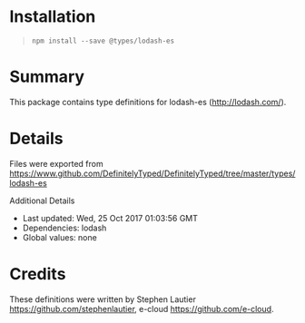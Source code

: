 # Installation
> `npm install --save @types/lodash-es`

# Summary
This package contains type definitions for lodash-es (http://lodash.com/).

# Details
Files were exported from https://www.github.com/DefinitelyTyped/DefinitelyTyped/tree/master/types/lodash-es

Additional Details
 * Last updated: Wed, 25 Oct 2017 01:03:56 GMT
 * Dependencies: lodash
 * Global values: none

# Credits
These definitions were written by Stephen Lautier <https://github.com/stephenlautier>, e-cloud <https://github.com/e-cloud>.
